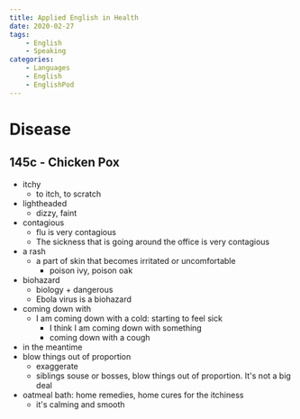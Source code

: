 ```yaml
---
title: Applied English in Health
date: 2020-02-27
tags: 
	- English
	- Speaking
categories: 
	- Languages
	- English
	- EnglishPod
---
```


# Disease

## 145c - Chicken Pox

+ itchy
  + to itch, to scratch
+ lightheaded
  + dizzy, faint
+ contagious
  + flu is very contagious
  + The sickness that is going around the office is very contagious
+ a rash
  + a part of skin that becomes irritated or uncomfortable
    + poison ivy, poison oak
+ biohazard
  + biology + dangerous
  + Ebola virus is a biohazard
+ coming down with
  + I am coming down with a cold:  starting to feel sick
    + I think I am coming down with something
    + coming down with a cough
+ in the meantime
+ blow things out of proportion
  + exaggerate
  + siblings souse or bosses, blow things out of proportion. It's not a big deal
+ oatmeal bath: home remedies, home cures for the itchiness
  + it's calming and smooth



